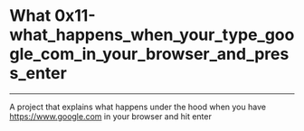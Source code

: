 # What 0x11-what_happens_when_your_type_google_com_in_your_browser_and_press_enter
---
A project that explains what happens under the hood when you have https://www.google.com
in your browser and hit enter
